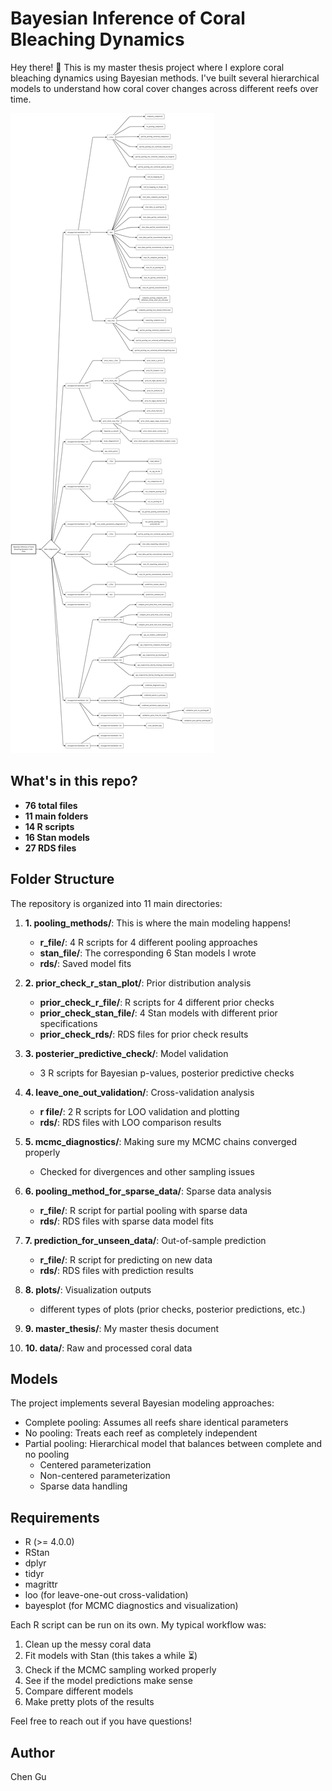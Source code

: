 # Bayesian Inference of Coral Bleaching Dynamics

Hey there! 👋 This is my master thesis project where I explore coral bleaching dynamics using Bayesian methods. I've built several hierarchical models to understand how coral cover changes across different reefs over time.

![Code Folder Structure](diagram.png)

## What's in this repo?
- **76 total files** 
- **11 main folders** 
- **14 R scripts** 
- **16 Stan models** 
- **27 RDS files** 

## Folder Structure

The repository is organized into 11 main directories:

1. **1. pooling_methods/**: This is where the main modeling happens!
   - **r_file/**: 4 R scripts for 4 different pooling approaches
   - **stan_file/**: The corresponding 6 Stan models I wrote
   - **rds/**: Saved model fits

2. **2. prior_check_r_stan_plot/**: Prior distribution analysis
   - **prior_check_r_file/**: R scripts for 4 different prior checks
   - **prior_check_stan_file/**: 4 Stan models with different prior specifications
   - **prior_check_rds/**: RDS files for prior check results

3. **3. posterier_predictive_check/**: Model validation
   - 3 R scripts for Bayesian p-values, posterior predictive checks

4. **4. leave_one_out_validation/**: Cross-validation analysis
   - **r file/**: 2 R scripts for LOO validation and plotting
   - **rds/**: RDS files with LOO comparison results

5. **5. mcmc_diagnostics/**: Making sure my MCMC chains converged properly
   - Checked for divergences and other sampling issues

6. **6. pooling_method_for_sparse_data/**: Sparse data analysis
   - **r_file/**: R script for partial pooling with sparse data
   - **rds/**: RDS files with sparse data model fits

7. **7. prediction_for_unseen_data/**: Out-of-sample prediction
   - **r_file/**: R script for predicting on new data
   - **rds/**: RDS files with prediction results


8. **8. plots/**: Visualization outputs
   - different types of plots (prior checks, posterior predictions, etc.)

9. **9. master_thesis/**: My master thesis document

10. **10. data/**: Raw and processed coral data

## Models

The project implements several Bayesian modeling approaches:
- Complete pooling: Assumes all reefs share identical parameters
- No pooling: Treats each reef as completely independent
- Partial pooling: Hierarchical model that balances between complete and no pooling
  - Centered parameterization
  - Non-centered parameterization
  - Sparse data handling

## Requirements

- R (>= 4.0.0)
- RStan
- dplyr
- tidyr
- magrittr
- loo (for leave-one-out cross-validation)
- bayesplot (for MCMC diagnostics and visualization)

Each R script can be run on its own. My typical workflow was:

1. Clean up the messy coral data
2. Fit models with Stan (this takes a while ⏳)
3. Check if the MCMC sampling worked properly
4. See if the model predictions make sense
5. Compare different models
6. Make pretty plots of the results

Feel free to reach out if you have questions!

## Author

Chen Gu
